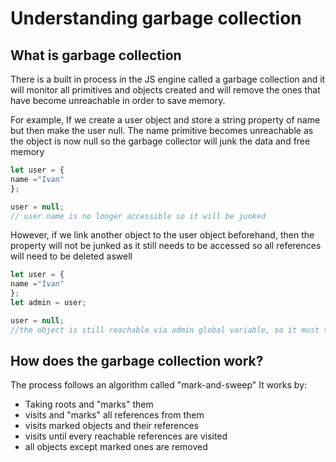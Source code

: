 # Understanding garbage collection


## What is garbage collection

There is a built in process in the JS engine called a garbage collection and it will monitor all primitives and objects created and will remove the ones that have become unreachable in order to save memory.

For example, If we create a user object and store a string property of name but then make the user null. The name primitive becomes unreachable as the object is now null so the garbage collector will junk the data and free memory

```js
let user = {
name ="Ivan"  
};

user = null;
// user.name is no longer accessible so it will be junked
```
However, if we link another object to the user object beforehand, then the property will not be junked as it still needs to be accessed so all references will need to be deleted aswell

```js
let user = {
name ="Ivan"  
};
let admin = user;

user = null;
//the object is still reachable via admin global variable, so it must stay in memory. If we overwrite admin too, then it can be removed.
```

## How does the garbage collection work?

The process follows an algorithm called "mark-and-sweep"
It works by:
- Taking roots and "marks" them
- visits and "marks" all references from them
- visits marked objects and their references
- visits until every reachable references are visited
- all objects except marked ones are removed
